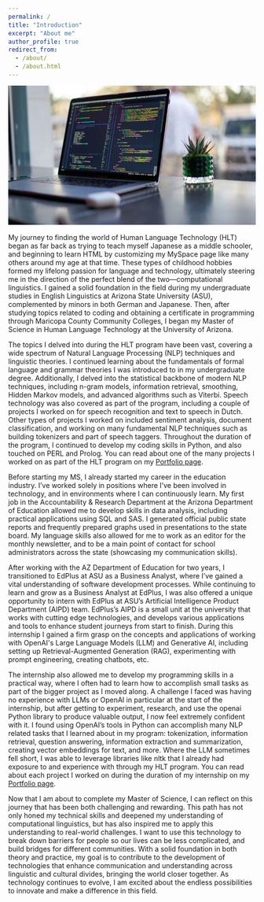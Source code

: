 ```yaml
---
permalink: /
title: "Introduction"
excerpt: "About me"
author_profile: true
redirect_from: 
  - /about/
  - /about.html
---
```

![Image](images/deskspace.jpg)

My journey to finding the world of Human Language Technology (HLT) began as far back as trying to teach myself Japanese as a middle schooler, and beginning to learn HTML by customizing my MySpace page like many others around my age at that time. These types of childhood hobbies formed my lifelong passion for language and technology, ultimately steering me in the direction of the perfect blend of the two—computational linguistics. I gained a solid foundation in the field during my undergraduate studies in English Linguistics at Arizona State University (ASU), complemented by minors in both German and Japanese. Then, after studying topics related to coding and obtaining a certificate in programming through Maricopa County Community Colleges, I began my Master of Science in Human Language Technology at the University of Arizona.

The topics I delved into during the HLT program have been vast, covering a wide spectrum of Natural Language Processing (NLP) techniques and linguistic theories. I continued learning about the fundamentals of formal language and grammar theories I was introduced to in my undergraduate degree. Additionally, I delved into the statistical backbone of modern NLP techniques, including n-gram models, information retrieval, smoothing, Hidden Markov models, and advanced algorithms such as Viterbi. Speech technology was also covered as part of the program, including a couple of projects I worked on for speech recognition and text to speech in Dutch. Other types of projects I worked on included sentiment analysis, document classification, and working on many fundamental NLP techniques such as building tokenizers and part of speech taggers. Throughout the duration of the program, I continued to develop my coding skills in Python, and also touched on PERL and Prolog. You can read about one of the many projects I worked on as part of the HLT program on my [Portfolio page](portfolio/portfolio-4.md).

Before starting my MS, I already started my career in the education industry. I’ve worked solely in positions where I’ve been involved in technology, and in environments where I can continuously learn. My first job in the Accountability & Research Department at the Arizona Department of Education allowed me to develop skills in data analysis, including practical applications using SQL and SAS. I generated official public state reports and frequently prepared graphs used in presentations to the state board. My language skills also allowed for me to work as an editor for the monthly newsletter, and to be a main point of contact for school administrators across the state (showcasing my communication skills).

After working with the AZ Department of Education for two years, I transitioned to EdPlus at ASU as a Business Analyst, where I’ve gained a vital understanding of software development processes. While continuing to learn and grow as a Business Analyst at EdPlus, I was also offered a unique opportunity to intern with EdPlus at ASU’s Artificial Intelligence Product Department (AIPD) team. EdPlus’s AIPD is a small unit at the university that works with cutting edge technologies, and develops various applications and tools to enhance student journeys from start to finish. During this internship I gained a firm grasp on the concepts and applications of working with OpenAI's Large Language Models (LLM) and Generative AI, including setting up Retrieval-Augmented Generation (RAG), experimenting with prompt engineering, creating chatbots, etc.

The internship also allowed me to develop my programming skills in a practical way, where I often had to learn how to accomplish small tasks as part of the bigger project as I moved along. A challenge I faced was having no experience with LLMs or OpenAI in particular at the start of the internship, but after getting to experiment, research, and use the openai Python library to produce valuable output, I now feel extremely confident with it. I found using OpenAI’s tools in Python can accomplish many NLP related tasks that I learned about in my program: tokenization, information retrieval, question answering, information extraction and summarization, creating vector embeddings for text, and more. Where the LLM sometimes fell short, I was able to leverage libraries like nltk that I already had exposure to and experience with through my HLT program. You can read about each project I worked on during the duration of my internship on my [Portfolio page](portfolio).

Now that I am about to complete my Master of Science, I can reflect on this journey that has been both challenging and rewarding. This path has not only honed my technical skills and deepened my understanding of computational linguistics, but has also inspired me to apply this understanding to real-world challenges. I want to use this technology to break down barriers for people so our lives can be less complicated, and build bridges for different communities. With a solid foundation in both theory and practice, my goal is to contribute to the development of technologies that enhance communication and understanding across linguistic and cultural divides, bringing the world closer together. As technology continues to evolve, I am excited about the endless possibilities to innovate and make a difference in this field.

